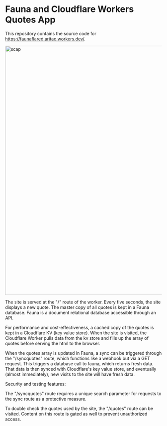 # Fauna and Cloudflare Workers Quotes App 

This repository contains the source code for https://faunaflared.aritao.workers.dev/. 

<img width="800" alt="scap" src="https://imagedelivery.net/HML6qmlXDXx6EPV6zNm9VA/a63fd381-da1f-45f7-10bd-b053c5491e00/public">


The site is served at the "/" route of the worker. Every five seconds, the site displays a new quote. The master copy of all quotes is kept in a Fauna database. Fauna is a document relational database accessible through an API.

For performance and cost-effectiveness, a cached copy of the quotes is kept in a Cloudflare KV (key value store). When the site is visited, the Cloudflare Worker pulls data from the kv store and fills up the array of quotes before serving the html to the browser.

When the quotes array is updated in Fauna, a sync can be triggered through the "/syncquotes" route, which functions like a webhook but via a GET request. This triggers a database call to fauna, which returns fresh data. That data is then synced with Cloudflare's key value store, and eventually (almost immediately), new visits to the site will have fresh data. 

Security and testing features: 

The "/syncquotes" route requires a unique search parameter for requests to the sync route as a protective measure.

To double check the quotes used by the site, the "/quotes" route can be visited. Content on this route is gated as well to prevent unauthorized access. 





